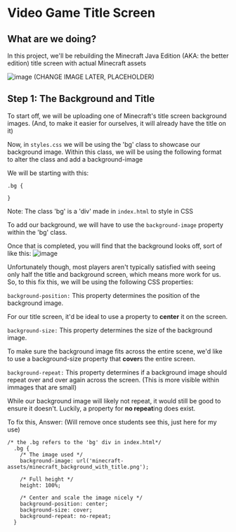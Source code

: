 # Video Game Title Screen

## What are we doing?

In this project, we'll be rebuilding the Minecraft Java Edition (AKA: the better edition) title screen with actual Minecraft assets 

![image](https://github.com/user-attachments/assets/2f5bd731-9271-41e0-acdb-b31dec0a8652)
(CHANGE IMAGE LATER, PLACEHOLDER)

## Step 1: The Background and Title
To start off, we will be uploading one of Minecraft's title screen background images. (And, to make it easier for ourselves, it will already have the title on it)

Now, in `styles.css` we will be using the 'bg' class to showcase our background image. Within this class, we will be using the following format to alter the class and add a background-image

We will be starting with this:
```
.bg {

}
```

Note: The class 'bg' is a 'div' made in `index.html` to style in CSS

To add our background, we will have to use the `background-image` property within the 'bg' class.

Once that is completed, you will find that the background looks off, sort of like this:
![image](https://github.com/user-attachments/assets/733d269a-1e66-4884-b28a-375e0efb1a3a)

Unfortunately though, most players aren't typically satisfied with seeing only half the title and background screen, which means more work for us. So, to this fix this, we will be using the following CSS properties:

`background-position:` 
This property determines the position of the background image.

For our title screen, it'd be ideal to use a property to **center** it on the screen.

`background-size:`
This property determines the size of the background image. 

To make sure the background image fits across the entire scene, we'd like to use a background-size property that **cover**s the entire screen.

`background-repeat:` 
This property determines if a background image should repeat over and over again across the screen. (This is more visible within immages that are small) 

While our background image will likely not repeat, it would still be good to ensure it doesn't. Luckily, a property for **no repeat**ing does exist.

To fix this, 
Answer: (Will remove once students see this, just here for my use)
```
/* the .bg refers to the 'bg' div in index.html*/
  .bg {
    /* The image used */
    background-image: url('minecraft-assets/minecraft_background_with_title.png');
  
    /* Full height */
    height: 100%;
  
    /* Center and scale the image nicely */
    background-position: center;
    background-size: cover;
    background-repeat: no-repeat;
  }
```

